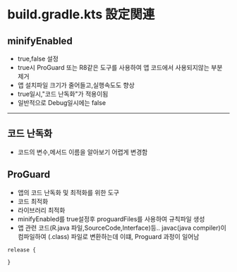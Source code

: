 # build.gradle.kts 設定関連

## minifyEnabled 
- true,false 설정 
- true시 ProGuard 또는 R8같은 도구를 사용하여 앱 코드에서 사용되지않는 부분 제거
- 앱 설치파일 크기가 줄어들고,실행속도도 향상
- true일시,"코드 난독화"가 적용이됨
- 일반적으로 Debug일시에는 false
---
## 코드 난독화
- 코드의 변수,메서드 이름을 알아보기 어렵게 변경함

## ProGuard 
- 앱의 코드 난독화 및 최적화를 위한 도구 
- 코드 최적화
- 라이브러리 최적화
- minifyEnabled를 true설정후 proguardFiles를 사용하여 규칙파일 생성
- 앱 관련 코드(R.java 파일,SourceCode,Interface)등.. javac(java compiler)이 컴파일하여 (.class) 파일로 변환하는데 이떄, Proguard 과정이 일어남
```
release {

}
```
